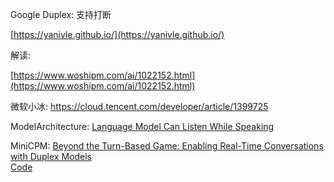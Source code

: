 Google Duplex: 支持打断

[https://yanivle.github.io/](https://yanivle.github.io/)

解读:

[https://www.woshipm.com/ai/1022152.html](https://www.woshipm.com/ai/1022152.html)


微软小冰: https://cloud.tencent.com/developer/article/1399725


ModelArchitecture: [Language Model Can Listen While Speaking](https://arxiv.org/abs/2408.02622)


MiniCPM: [Beyond the Turn-Based Game: Enabling Real-Time Conversations with Duplex Models](https://arxiv.org/abs/2406.15718)   
[Code](https://github.com/thunlp/duplex-model?tab=readme-ov-file)

